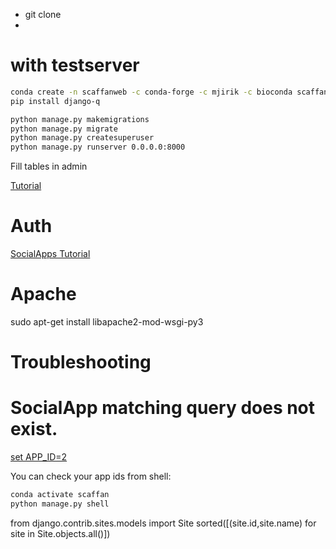 * git clone
* 



# with testserver

```bash
conda create -n scaffanweb -c conda-forge -c mjirik -c bioconda scaffan django django-allauth google-auth pip redis-y
pip install django-q

python manage.py makemigrations
python manage.py migrate
python manage.py createsuperuser
python manage.py runserver 0.0.0.0:8000
```


Fill tables in admin

[Tutorial](https://medium.com/@whizzoe/in-5-mins-set-up-google-login-to-sign-up-users-on-django-e71d5c38f5d5)


# Auth

[SocialApps Tutorial](https://medium.com/faun/how-to-set-up-conda-virtual-environments-with-apache-mod-wsgi-flask-c2043711223e)

# Apache

sudo apt-get install libapache2-mod-wsgi-py3



# Troubleshooting

# SocialApp matching query does not exist.

[set APP_ID=2](https://stackoverflow.com/questions/15409366/django-socialapp-matching-query-does-not-exist)

You can check your app ids from shell:

```bash
conda activate scaffan
python manage.py shell
```
from django.contrib.sites.models import Site
sorted([(site.id,site.name) for site in Site.objects.all()])
```python

```

